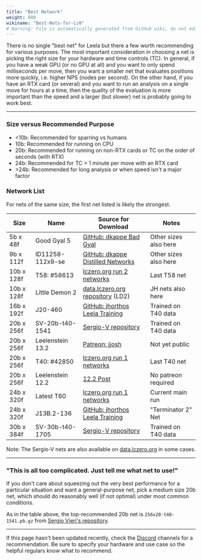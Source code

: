 ```yaml
---
title: "Best Network"
weight: 800
wikiname: "Best-Nets-for-Lc0"
# Warning: File is automatically generated from GitHub wiki, do not edit by hand.
---
```

There is no single "best net" for Leela but there a few worth recommending for various purposes. The most important consideration in choosing a net is picking the right size for your hardware and time controls (TC). In general, if you have a weak GPU (or no GPU at all) and you want to only spend milliseconds per move, then you want a smaller net that evaluates positions more quickly, i.e. higher NPS (nodes per second). On the other hand, if you have an RTX card (or several) and you want to run an analysis on a single move for hours at a time, then the quality of the evaluation is more important than the speed and a larger (but slower) net is probably going to work best.

---

### Size versus Recommended Purpose
* <10b: Recommended for sparring vs humans
* 10b: Recommended for running on CPU
* 20b: Recommended for running on non-RTX cards or TC on the order of seconds (with RTX)
* 24b: Recommended for TC > 1 minute per move with an RTX card
* \>24b: Recommended for long analysis or when speed isn't a major factor

### Network List

For nets of the same size, the first net listed is likely the strongest.

| Size   | Name             | Source for Download               | Notes            |
|--------|------------------|-----------------------------------|------------------|
| 5b x 48f   | Good Gyal 5      | [GitHub: dkappe Bad Gyal](https://github.com/dkappe/leela-chess-weights/wiki/Bad-Gyal) | Other sizes also here |
| 9b x 112f  | ID11258-112x9-se | [GitHub: dkappe Distilled Networks](https://github.com/dkappe/leela-chess-weights/wiki/Distilled-Networks) | Other sizes also here |
| 10b x 128f | T58: #58613  | [lczero.org run 2 networks](https://training.lczero.org/networks/2) | Last T58 net |
| 10b x 128f | Little Demon 2 | [data.lczero.org repository](http://data.lczero.org/files/networks-contrib/) (LD2) | JH nets also here |
| 16b x 192f | J20-460          | [GitHub: jhorthos Leela Training](https://github.com/jhorthos/lczero-training/wiki/Leela-Training) | Trained on T40 data |
| 20b x 256f | SV-20b-t40-1541  | [Sergio-V repository](https://www.comp.nus.edu.sg/~sergio-v/t40/256x20/) | Trained on T40 data |
| 20b x 256f | Leelenstein 13.2 | [Patreon: jjosh](https://www.patreon.com/posts/ls-13-2-33568971) | Not yet public |
| 20b x 256f | T40: #42850   | [lczero.org run 1 networks](https://training.lczero.org/networks/1) | Last T40 net |
| 20b x 256f | Leelenstein 12.2 | [12.2 Post](https://www.patreon.com/posts/32449539) | No patreon required |
| 24b x 320f | Latest T60       | [lczero.org run 1 networks](https://training.lczero.org/networks/1) | Current main run |
| 24b x 320f | J13B.2-136       | [GitHub: jhorthos Leela Training](https://github.com/jhorthos/lczero-training/wiki/Leela-Training) | "Terminator 2" Net |
| 30b x 384f | SV-30b-t40-1705| [Sergio-V repository](https://www.comp.nus.edu.sg/~sergio-v/t40/384x30/) | Trained on T40 data |

Note: The Sergio-V nets are also available on [data.lczero.org](http://data.lczero.org/files/networks-contrib/sergio-v/) in some cases.

---

### "This is all too complicated. Just tell me what net to use!"

If you don't care about squeezing out the very best performance for a particular situation and want a general-purpose net, pick a medium size 20b net, which should do reasonably well (if not optimal) under most common conditions.

As in the table above, the top-recommended 20b net is `256x20-t40-1541.pb.gz` from [Sergio Vieri's repository](https://www.comp.nus.edu.sg/~sergio-v/t40/256x20/).

---

If this page hasn't been updated recently, check the [Discord](https://discordapp.com/channels/425419482568196106/425419483016855563) channels for a recommendation. Be sure to specify your hardware and use case so the helpful regulars know what to recommend.